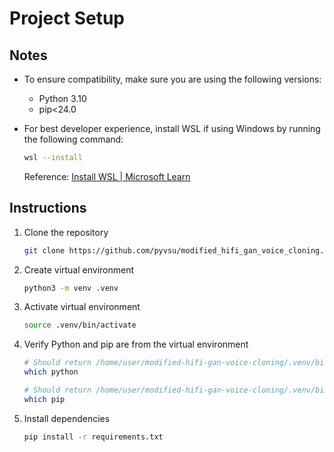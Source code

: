 # Project Setup

## Notes

- To ensure compatibility, make sure you are using the following versions:
  - Python 3.10
  - pip<24.0

- For best developer experience, install WSL if using Windows by running the following command:

    ```bash
    wsl --install
    ```

    Reference: [Install WSL | Microsoft Learn](https://learn.microsoft.com/en-us/windows/wsl/install)

## Instructions

1. Clone the repository
    
    ```bash
    git clone https://github.com/pyvsu/modified_hifi_gan_voice_cloning.git
    ```
    
2. Create virtual environment
    
    ```bash
    python3 -m venv .venv
    ```
    
3. Activate virtual environment
    
    ```bash
    source .venv/bin/activate
    ```
    
4. Verify Python and pip are from the virtual environment
    
    ```bash
    # Should return /home/user/modified-hifi-gan-voice-cloning/.venv/bin/python
    which python
    
    # Should return /home/user/modified-hifi-gan-voice-cloning/.venv/bin/pip
    which pip
    ```
    
5.  Install dependencies
    
    ```bash
    pip install -r requirements.txt
    ```

